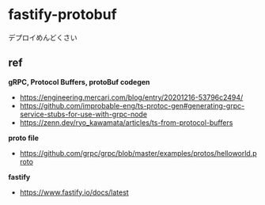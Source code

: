 # fastify-protobuf

デプロイめんどくさい

## ref

**gRPC, Protocol Buffers, protoBuf codegen**

- https://engineering.mercari.com/blog/entry/20201216-53796c2494/
- https://github.com/improbable-eng/ts-protoc-gen#generating-grpc-service-stubs-for-use-with-grpc-node
- https://zenn.dev/ryo_kawamata/articles/ts-from-protocol-buffers

**proto file**

- https://github.com/grpc/grpc/blob/master/examples/protos/helloworld.proto

**fastify**

- https://www.fastify.io/docs/latest
